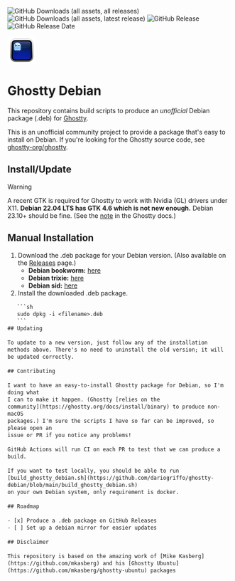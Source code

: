 
![GitHub Downloads (all assets, all releases)](https://img.shields.io/github/downloads/dariogriffo/ghostty-debian/total)
![GitHub Downloads (all assets, latest release)](https://img.shields.io/github/downloads/dariogriffo/ghostty-debian/latest/total)
![GitHub Release](https://img.shields.io/github/v/release/dariogriffo/ghostty-debian)
![GitHub Release Date](https://img.shields.io/github/release-date/dariogriffo/ghostty-debian)

![Ghostty Logo](ghostty-logo.png)

# Ghostty Debian

This repository contains build scripts to produce an _unofficial_ Debian package
(.deb) for [Ghostty](https://ghostty.org).

This is an unofficial community project to provide a package that's easy to
install on Debian. If you're looking for the Ghostty source code, see
[ghostty-org/ghostty](https://github.com/ghostty-org/ghostty).

## Install/Update

> [!WARNING]
> A recent GTK is required for Ghostty to work with Nvidia (GL) drivers under
> X11. **Debian 22.04 LTS has GTK 4.6 which is not new enough.** Debian 23.10+ should be fine. (See the
> [note](https://ghostty.org/docs/install/build#debian-and-debian) in the
> Ghostty docs.)

## Manual Installation

1. Download the .deb package for your Debian version. (Also available on the [Releases](https://github.com/dariogriffo/ghostty-debian/releases) page.)
   - **Debian bookworm:** [here](https://github.com/dariogriffo/ghostty-debian/releases/download/1.0.1+2/ghostty_1.0.1-2+bookworm_amd64.deb)
   - **Debian trixie:** [here](https://github.com/dariogriffo/ghostty-debian/releases/download/1.0.1+2/ghostty_1.0.1-2.trixie_amd64.deb)
   - **Debian sid:** [here](https://github.com/dariogriffo/ghostty-debian/releases/download/1.0.1+2/ghostty_1.0.1-2.sid_amd64.deb)
2. Install the downloaded .deb package.
~~~~
   ```sh
   sudo dpkg -i <filename>.deb
   ```
## Updating

To update to a new version, just follow any of the installation methods above. There's no need to uninstall the old version; it will be updated correctly.

## Contributing

I want to have an easy-to-install Ghostty package for Debian, so I'm doing what
I can to make it happen. (Ghostty [relies on the
community](https://ghostty.org/docs/install/binary) to produce non-macOS
packages.) I'm sure the scripts I have so far can be improved, so please open an
issue or PR if you notice any problems!

GitHub Actions will run CI on each PR to test that we can produce a build.

If you want to test locally, you should be able to run
[build_ghostty_debian.sh](https://github.com/dariogriffo/ghostty-debian/blob/main/build_ghostty_debian.sh)
on your own Debian system, only requirement is docker.

## Roadmap

- [x] Produce a .deb package on GitHub Releases
- [ ] Set up a debian mirror for easier updates

## Disclaimer

This repository is based on the amazing work of [Mike Kasberg](https://github.com/mkasberg) and his [Ghostty Ubuntu](https://github.com/mkasberg/ghostty-ubuntu) packages

